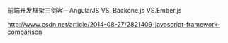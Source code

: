 前端开发框架三剑客—AngularJS VS. Backone.js VS.Ember.js

http://www.csdn.net/article/2014-08-27/2821409-javascript-framework-comparison